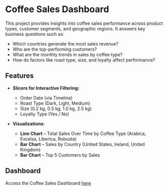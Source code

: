 # Coffee Sales Dashboard

This project provides insights into coffee sales performance across product types, customer segments, and geographic regions. It answers key business questions such as:

* Which countries generate the most sales revenue?
* Who are the top-performing customers?
* What are the monthly trends in sales by coffee type?
* How do factors like roast type, size, and loyalty affect performance?

## Features

- **Slicers for Interactive Filtering:**

  * Order Date (via Timeline)
  * Roast Type (Dark, Light, Medium)
  * Size (0.2 kg, 0.5 kg, 1.0 kg, 2.5 kg)
  * Loyalty Type (Yes / No)

- **Visualizations:**

  * **Line Chart** – Total Sales Over Time by Coffee Type (Arabica, Excelsa, Liberica, Robusta)
  * **Bar Chart** – Sales by Country (United States, Ireland, United Kingdom)
  * **Bar Chart** – Top 5 Customers by Sales

## Dashboard

Access the Coffee Sales Dashboard [here](./Image/coffee_dashboard.png)

